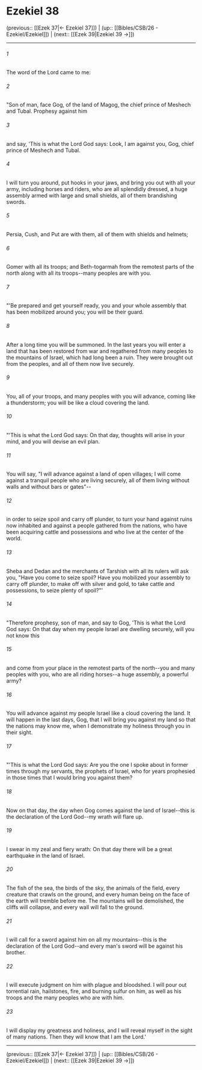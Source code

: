 # Ezekiel 38

(previous:: [[Ezek 37|← Ezekiel 37]]) | (up:: [[Bibles/CSB/26 - Ezekiel/Ezekiel]]) | (next:: [[Ezek 39|Ezekiel 39 →]])

***


###### 1 
The word of the Lord came to me: 

###### 2 
"Son of man, face Gog, of the land of Magog, the chief prince of Meshech and Tubal. Prophesy against him 

###### 3 
and say, 'This is what the Lord God says: Look, I am against you, Gog, chief prince of Meshech and Tubal. 

###### 4 
I will turn you around, put hooks in your jaws, and bring you out with all your army, including horses and riders, who are all splendidly dressed, a huge assembly armed with large and small shields, all of them brandishing swords. 

###### 5 
Persia, Cush, and Put are with them, all of them with shields and helmets; 

###### 6 
Gomer with all its troops; and Beth-togarmah from the remotest parts of the north along with all its troops--many peoples are with you. 

###### 7 
"'Be prepared and get yourself ready, you and your whole assembly that has been mobilized around you; you will be their guard. 

###### 8 
After a long time you will be summoned. In the last years you will enter a land that has been restored from war and regathered from many peoples to the mountains of Israel, which had long been a ruin. They were brought out from the peoples, and all of them now live securely. 

###### 9 
You, all of your troops, and many peoples with you will advance, coming like a thunderstorm; you will be like a cloud covering the land. 

###### 10 
"'This is what the Lord God says: On that day, thoughts will arise in your mind, and you will devise an evil plan. 

###### 11 
You will say, "I will advance against a land of open villages; I will come against a tranquil people who are living securely, all of them living without walls and without bars or gates"-- 

###### 12 
in order to seize spoil and carry off plunder, to turn your hand against ruins now inhabited and against a people gathered from the nations, who have been acquiring cattle and possessions and who live at the center of the world. 

###### 13 
Sheba and Dedan and the merchants of Tarshish with all its rulers will ask you, "Have you come to seize spoil? Have you mobilized your assembly to carry off plunder, to make off with silver and gold, to take cattle and possessions, to seize plenty of spoil?"' 

###### 14 
"Therefore prophesy, son of man, and say to Gog, 'This is what the Lord God says: On that day when my people Israel are dwelling securely, will you not know this 

###### 15 
and come from your place in the remotest parts of the north--you and many peoples with you, who are all riding horses--a huge assembly, a powerful army? 

###### 16 
You will advance against my people Israel like a cloud covering the land. It will happen in the last days, Gog, that I will bring you against my land so that the nations may know me, when I demonstrate my holiness through you in their sight. 

###### 17 
"'This is what the Lord God says: Are you the one I spoke about in former times through my servants, the prophets of Israel, who for years prophesied in those times that I would bring you against them? 

###### 18 
Now on that day, the day when Gog comes against the land of Israel--this is the declaration of the Lord God--my wrath will flare up. 

###### 19 
I swear in my zeal and fiery wrath: On that day there will be a great earthquake in the land of Israel. 

###### 20 
The fish of the sea, the birds of the sky, the animals of the field, every creature that crawls on the ground, and every human being on the face of the earth will tremble before me. The mountains will be demolished, the cliffs will collapse, and every wall will fall to the ground. 

###### 21 
I will call for a sword against him on all my mountains--this is the declaration of the Lord God--and every man's sword will be against his brother. 

###### 22 
I will execute judgment on him with plague and bloodshed. I will pour out torrential rain, hailstones, fire, and burning sulfur on him, as well as his troops and the many peoples who are with him. 

###### 23 
I will display my greatness and holiness, and I will reveal myself in the sight of many nations. Then they will know that I am the Lord.'

***

(previous:: [[Ezek 37|← Ezekiel 37]]) | (up:: [[Bibles/CSB/26 - Ezekiel/Ezekiel]]) | (next:: [[Ezek 39|Ezekiel 39 →]])
